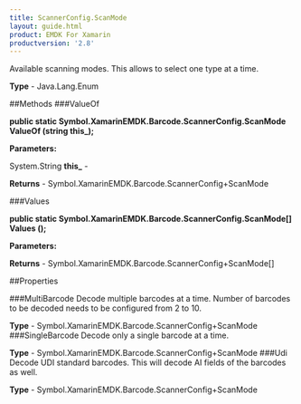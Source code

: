 ```yaml
---
title: ScannerConfig.ScanMode
layout: guide.html
product: EMDK For Xamarin 
productversion: '2.8' 
---
```

Available scanning modes. This allows to select one type at a time.

**Type** - Java.Lang.Enum

##Methods
###ValueOf

**public static Symbol.XamarinEMDK.Barcode.ScannerConfig.ScanMode ValueOf (string this_);**


        

**Parameters:**

System.String **this_**  - 
        

**Returns** - Symbol.XamarinEMDK.Barcode.ScannerConfig+ScanMode

###Values

**public static Symbol.XamarinEMDK.Barcode.ScannerConfig.ScanMode[] Values ();**


        

**Parameters:**

**Returns** - Symbol.XamarinEMDK.Barcode.ScannerConfig+ScanMode[]

##Properties

###MultiBarcode
Decode multiple barcodes at a time. Number of barcodes to be decoded needs to be configured from 2 to 10.

**Type** - Symbol.XamarinEMDK.Barcode.ScannerConfig+ScanMode
###SingleBarcode
Decode only a single barcode at a time.

**Type** - Symbol.XamarinEMDK.Barcode.ScannerConfig+ScanMode
###Udi
Decode UDI standard barcodes. This will decode AI fields of the barcodes as well.

**Type** - Symbol.XamarinEMDK.Barcode.ScannerConfig+ScanMode
